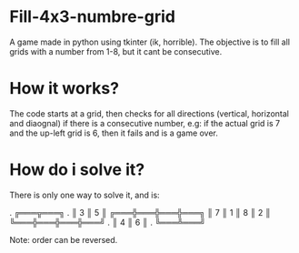 # Fill-4x3-numbre-grid
A game made in python using tkinter (ik, horrible). The objective is to fill all grids with a number from 1-8, but it cant be consecutive.

# How it works?

The code starts at a grid, then checks for all directions (vertical, horizontal and diaognal) if there is a consecutive number, e.g: if the actual grid is 7 and the up-left grid is 6, then it fails and is a game over.

# How do i solve it?

There is only one way to solve it, and is:

.   ╔═══╦═══╗
.   ║ 3 ║ 5 ║
╔═══╬═══╬═══╬═══╗
║ 7 ║ 1 ║ 8 ║ 2 ║
╚═══╬═══╬═══╬═══╝
.   ║ 4 ║ 6 ║
.   ╚═══╩═══╝

Note: order can be reversed.
